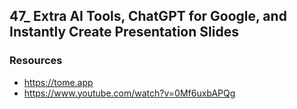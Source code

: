 ## 47_ Extra AI Tools, ChatGPT for Google, and Instantly Create Presentation Slides

### Resources
- https://tome.app
- https://www.youtube.com/watch?v=0Mf6uxbAPQg